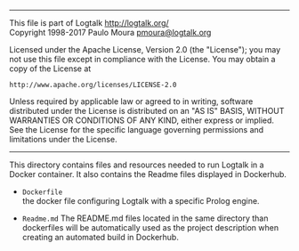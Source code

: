 ________________________________________________________________________

This file is part of Logtalk <http://logtalk.org/>  
Copyright 1998-2017 Paulo Moura <pmoura@logtalk.org>

Licensed under the Apache License, Version 2.0 (the "License");
you may not use this file except in compliance with the License.
You may obtain a copy of the License at

    http://www.apache.org/licenses/LICENSE-2.0

Unless required by applicable law or agreed to in writing, software
distributed under the License is distributed on an "AS IS" BASIS,
WITHOUT WARRANTIES OR CONDITIONS OF ANY KIND, either express or implied.
See the License for the specific language governing permissions and
limitations under the License.
________________________________________________________________________


This directory contains files and resources needed to run Logtalk in a Docker container.
It also contains the Readme files displayed in Dockerhub.

- `Dockerfile`  
        the docker file configuring Logtalk with a specific Prolog engine.

- `Readme.md`
        The README.md files located in the same directory than dockerfiles 
        will be automatically used as the project description when creating
        an automated build in Dockerhub.

